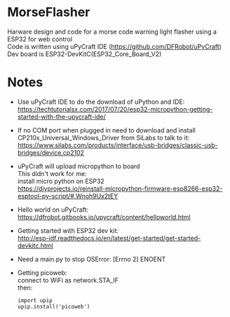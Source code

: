 # MorseFlasher
Harware design and code for a morse code warning light flasher using a ESP32 for web control  
Code is written using uPyCraft IDE (https://github.com/DFRobot/uPyCraft)  
Dev board is ESP32-DevKitC(ESP32_Core_Board_V2)  


# Notes
* Use uPyCraft IDE to do the download of uPython and IDE:  
https://techtutorialsx.com/2017/07/20/esp32-micropython-getting-started-with-the-upycraft-ide/

* If no COM port when plugged in need to download and install CP210x_Universal_Windows_Driver from SiLabs to talk to it:  
https://www.silabs.com/products/interface/usb-bridges/classic-usb-bridges/device.cp2102

* uPyCraft will upload micropython to board  
This didn't work for me:  
install micro python on ESP32  
https://diyprojects.io/reinstall-micropython-firmware-esp8266-esp32-esptool-py-script/#.Wnoh9Ux2tEY

* Hello world on uPyCraft:  
https://dfrobot.gitbooks.io/upycraft/content/helloworld.html

* Getting started with ESP32 dev kit:  
http://esp-idf.readthedocs.io/en/latest/get-started/get-started-devkitc.html

* Need a main.py to stop OSError: [Errno 2] ENOENT

* Getting picoweb:  
  connect to WiFi as network.STA_IF  
  then:  
  ```
  import upip
  upip.install('picoweb')
  ```
